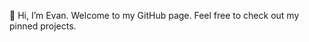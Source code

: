 👋 Hi, I’m Evan. Welcome to my GitHub page. Feel free to check out my pinned projects.

<!---
EvanWang04/EvanWang04 is a ✨ special ✨ repository because its `README.md` (this file) appears on your GitHub profile.
You can click the Preview link to take a look at your changes.
--->


